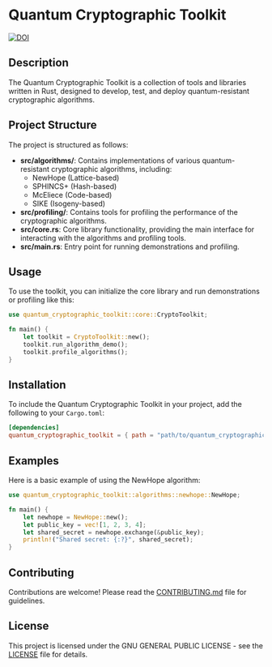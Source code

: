    # Quantum Cryptographic Toolkit

   [![DOI](https://zenodo.org/badge/DOI/10.5281/zenodo.13317139.svg)](https://doi.org/10.5281/zenodo.13317139)

   ## Description
   The Quantum Cryptographic Toolkit is a collection of tools and libraries written in Rust, designed to develop, test, and deploy quantum-resistant cryptographic algorithms.

   ## Project Structure
   The project is structured as follows:

   - **src/algorithms/**: Contains implementations of various quantum-resistant cryptographic algorithms, including:
     - NewHope (Lattice-based)
     - SPHINCS+ (Hash-based)
     - McEliece (Code-based)
     - SIKE (Isogeny-based)
   - **src/profiling/**: Contains tools for profiling the performance of the cryptographic algorithms.
   - **src/core.rs**: Core library functionality, providing the main interface for interacting with the algorithms and profiling tools.
   - **src/main.rs**: Entry point for running demonstrations and profiling.

   ## Usage
   To use the toolkit, you can initialize the core library and run demonstrations or profiling like this:

   ```rust
   use quantum_cryptographic_toolkit::core::CryptoToolkit;

   fn main() {
       let toolkit = CryptoToolkit::new();
       toolkit.run_algorithm_demo();
       toolkit.profile_algorithms();
   }
   ```

   ## Installation
   To include the Quantum Cryptographic Toolkit in your project, add the following to your `Cargo.toml`:

   ```toml
   [dependencies]
   quantum_cryptographic_toolkit = { path = "path/to/quantum_cryptographic_toolkit" }
   ```

   ## Examples
   Here is a basic example of using the NewHope algorithm:

   ```rust
   use quantum_cryptographic_toolkit::algorithms::newhope::NewHope;

   fn main() {
       let newhope = NewHope::new();
       let public_key = vec![1, 2, 3, 4];
       let shared_secret = newhope.exchange(&public_key);
       println!("Shared secret: {:?}", shared_secret);
   }
   ```

   ## Contributing
   Contributions are welcome! Please read the [CONTRIBUTING.md](CONTRIBUTING.md) file for guidelines.

   ## License
   This project is licensed under the GNU GENERAL PUBLIC LICENSE - see the [LICENSE](LICENSE) file for details.
